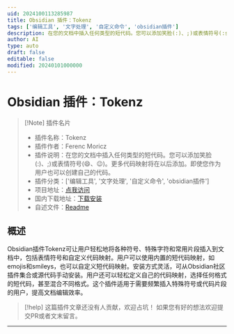 ```yaml
---
uid: 2024100113285987
title: Obsidian 插件：Tokenz
tags: ['编辑工具', '文字处理', '自定义命令', 'obsidian插件']
description: 在您的文档中插入任何类型的短代码。您可以添加笑脸(:)、;)或表情符号(:smile:、:wink:)。更多代码映射将在以后添加。即使您作为用户也可以创建自己的代码。
author: AI
type: auto
draft: false
editable: false
modified: 20240101000000
---
```


# Obsidian 插件：Tokenz

> [!Note] 插件名片
> - 插件名称：Tokenz
> - 插件作者：Ferenc Moricz
> - 插件说明：在您的文档中插入任何类型的短代码。您可以添加笑脸(:)、;)或表情符号(:smile:、:wink:)。更多代码映射将在以后添加。即使您作为用户也可以创建自己的代码。
> - 插件分类：['编辑工具', '文字处理', '自定义命令', 'obsidian插件']
> - 项目地址：[点我访问](https://github.com/ferenk/obsidian-tokenz)
> - 国内下载地址：[下载安装](https://pkmer.cn/products/plugin/pluginMarket/?tokenz)
> - 自述文件：[Readme](https://ghproxy.net/https://raw.githubusercontent.com/ferenk/obsidian-tokenz/master/README.md)



## 概述

Obsidian插件Tokenz可让用户轻松地将各种符号、特殊字符和常用片段插入到文档中，包括表情符号和自定义代码映射。用户可以使用内置的短代码映射，如emojis和smileys，也可以自定义短代码映射。安装方式灵活，可从Obsidian社区插件集合或源代码手动安装。用户还可以轻松定义自己的代码映射，选择任何格式的短代码，甚至混合不同格式。这个插件适用于需要频繁插入特殊符号或代码片段的用户，提高文档编辑效率。


> [!help] 
> 这篇插件文章还没有人贡献，欢迎占坑！
> 如果您有好的想法欢迎提交PR或者文末留言。
> 

---




